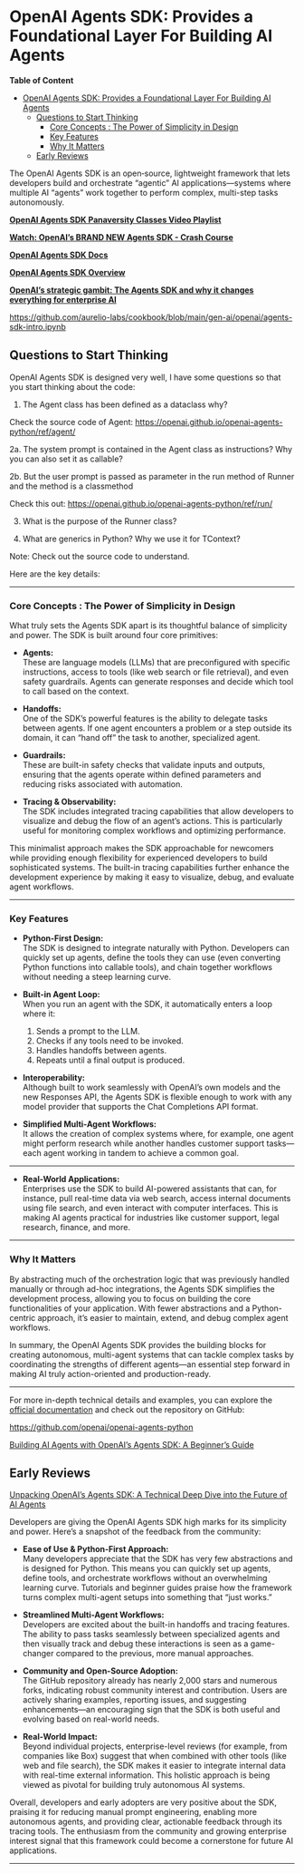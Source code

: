 # OpenAI Agents SDK: Provides a Foundational Layer For Building AI Agents

**Table of Content**

- [OpenAI Agents SDK: Provides a Foundational Layer For Building AI Agents](#openai-agents-sdk-provides-a-foundational-layer-for-building-ai-agents)
  - [Questions to Start Thinking](#questions-to-start-thinking)
    - [Core Concepts : The Power of Simplicity in Design](#core-concepts--the-power-of-simplicity-in-design)
    - [Key Features](#key-features)
    - [Why It Matters](#why-it-matters)
  - [Early Reviews](#early-reviews)

The OpenAI Agents SDK is an open‐source, lightweight framework that lets developers build and orchestrate “agentic” AI applications—systems where multiple AI “agents” work together to perform complex, multi-step tasks autonomously.

**[OpenAI Agents SDK Panaversity Classes Video Playlist](https://www.youtube.com/playlist?list=PL0vKVrkG4hWovpr0FX6Gs-06hfsPDEUe6)**

**[Watch: OpenAI’s BRAND NEW Agents SDK - Crash Course](https://www.youtube.com/watch?v=e7qvd2bOITc&t=4s)**

**[OpenAI Agents SDK Docs](https://openai.github.io/openai-agents-python/)**

**[OpenAI Agents SDK Overview](https://medium.com/@danushidk507/openai-agents-sdk-ii-15a11d48e718)**

**[OpenAI’s strategic gambit: The Agents SDK and why it changes everything for enterprise AI](https://venturebeat.com/ai/openais-strategic-gambit-the-agent-sdk-and-why-it-changes-everything-for-enterprise-ai/)**

https://github.com/aurelio-labs/cookbook/blob/main/gen-ai/openai/agents-sdk-intro.ipynb

## Questions to Start Thinking

OpenAI Agents SDK is designed very well, I have some questions so that you start thinking about the code:

1. The Agent class has been defined as a dataclass why?

Check the source code of Agent: https://openai.github.io/openai-agents-python/ref/agent/

2a. The system prompt is contained in the Agent class as instructions? Why you can also set it as callable?

2b. But the user prompt is passed as parameter in the run method of Runner and the method is a classmethod

Check this out: https://openai.github.io/openai-agents-python/ref/run/

3. What is the purpose of the Runner class?

4. What are generics in Python? Why we use it for TContext?

Note: Check out the source code to understand.

Here are the key details:

---

### Core Concepts : The Power of Simplicity in Design

What truly sets the Agents SDK apart is its thoughtful balance of simplicity and power. The SDK is built around four core primitives:

- **Agents:**  
  These are language models (LLMs) that are preconfigured with specific instructions, access to tools (like web search or file retrieval), and even safety guardrails. Agents can generate responses and decide which tool to call based on the context.

- **Handoffs:**  
  One of the SDK’s powerful features is the ability to delegate tasks between agents. If one agent encounters a problem or a step outside its domain, it can “hand off” the task to another, specialized agent.

- **Guardrails:**  
  These are built-in safety checks that validate inputs and outputs, ensuring that the agents operate within defined parameters and reducing risks associated with automation.

- **Tracing & Observability:**  
  The SDK includes integrated tracing capabilities that allow developers to visualize and debug the flow of an agent’s actions. This is particularly useful for monitoring complex workflows and optimizing performance.

This minimalist approach makes the SDK approachable for newcomers while providing enough flexibility for experienced developers to build sophisticated systems. The built-in tracing capabilities further enhance the development experience by making it easy to visualize, debug, and evaluate agent workflows.

---

### Key Features

- **Python-First Design:**  
  The SDK is designed to integrate naturally with Python. Developers can quickly set up agents, define the tools they can use (even converting Python functions into callable tools), and chain together workflows without needing a steep learning curve.

- **Built-in Agent Loop:**  
  When you run an agent with the SDK, it automatically enters a loop where it:
  1. Sends a prompt to the LLM.
  2. Checks if any tools need to be invoked.
  3. Handles handoffs between agents.
  4. Repeats until a final output is produced.
- **Interoperability:**  
  Although built to work seamlessly with OpenAI’s own models and the new Responses API, the Agents SDK is flexible enough to work with any model provider that supports the Chat Completions API format.

- **Simplified Multi-Agent Workflows:**  
  It allows the creation of complex systems where, for example, one agent might perform research while another handles customer support tasks—each agent working in tandem to achieve a common goal.

---

- **Real-World Applications:**  
  Enterprises use the SDK to build AI-powered assistants that can, for instance, pull real-time data via web search, access internal documents using file search, and even interact with computer interfaces. This is making AI agents practical for industries like customer support, legal research, finance, and more.

---

### Why It Matters

By abstracting much of the orchestration logic that was previously handled manually or through ad-hoc integrations, the Agents SDK simplifies the development process, allowing you to focus on building the core functionalities of your application. With fewer abstractions and a Python-centric approach, it’s easier to maintain, extend, and debug complex agent workflows.

In summary, the OpenAI Agents SDK provides the building blocks for creating autonomous, multi-agent systems that can tackle complex tasks by coordinating the strengths of different agents—an essential step forward in making AI truly action-oriented and production-ready.

---

For more in-depth technical details and examples, you can explore the [official documentation](https://openai.github.io/openai-agents-python/) and check out the repository on GitHub:

https://github.com/openai/openai-agents-python

[Building AI Agents with OpenAI’s Agents SDK: A Beginner’s Guide](https://medium.com/@agencyai/building-ai-agents-with-openais-agents-sdk-a-beginner-s-guide-66751e5e7e05)

## Early Reviews

[Unpacking OpenAI’s Agents SDK: A Technical Deep Dive into the Future of AI Agents](https://mtugrull.medium.com/unpacking-openais-agents-sdk-a-technical-deep-dive-into-the-future-of-ai-agents-af32dd56e9d1)

Developers are giving the OpenAI Agents SDK high marks for its simplicity and power. Here’s a snapshot of the feedback from the community:

- **Ease of Use & Python-First Approach:**  
  Many developers appreciate that the SDK has very few abstractions and is designed for Python. This means you can quickly set up agents, define tools, and orchestrate workflows without an overwhelming learning curve. Tutorials and beginner guides praise how the framework turns complex multi-agent setups into something that “just works.”

- **Streamlined Multi-Agent Workflows:**  
  Developers are excited about the built-in handoffs and tracing features. The ability to pass tasks seamlessly between specialized agents and then visually track and debug these interactions is seen as a game-changer compared to the previous, more manual approaches.

- **Community and Open-Source Adoption:**  
  The GitHub repository already has nearly 2,000 stars and numerous forks, indicating robust community interest and contribution. Users are actively sharing examples, reporting issues, and suggesting enhancements—an encouraging sign that the SDK is both useful and evolving based on real-world needs.

- **Real-World Impact:**  
  Beyond individual projects, enterprise-level reviews (for example, from companies like Box) suggest that when combined with other tools (like web and file search), the SDK makes it easier to integrate internal data with real-time external information. This holistic approach is being viewed as pivotal for building truly autonomous AI systems.

Overall, developers and early adopters are very positive about the SDK, praising it for reducing manual prompt engineering, enabling more autonomous agents, and providing clear, actionable feedback through its tracing tools. The enthusiasm from the community and growing enterprise interest signal that this framework could become a cornerstone for future AI applications.

---
